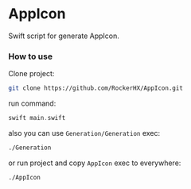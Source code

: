# AppIcon
Swift script for generate AppIcon.

### How to use
Clone project:
```bash
git clone https://github.com/RockerHX/AppIcon.git
```
run command:
```Swift
swift main.swift
```
also you can use `Generation/Generation` exec: 
```bash
./Generation
```
or run project and copy `AppIcon` exec to everywhere:
```bash
./AppIcon
```

